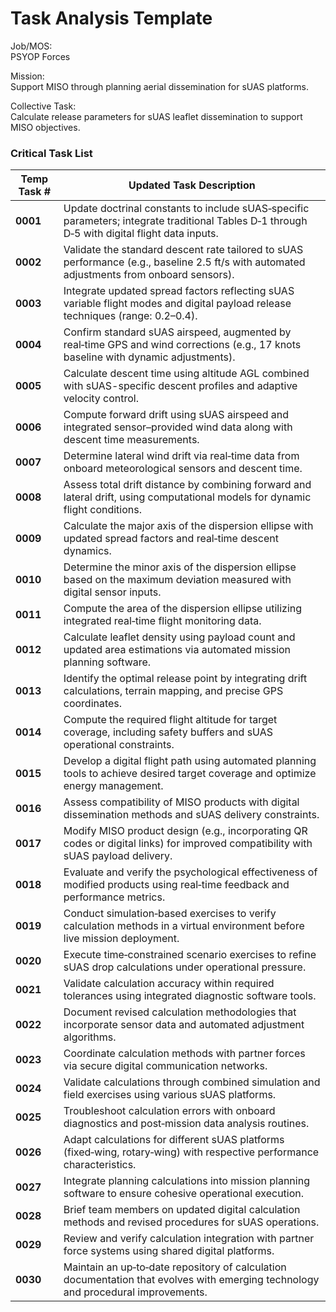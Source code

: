 # Task Analysis Template

Job/MOS:  
PSYOP Forces

Mission:  
Support MISO through planning aerial dissemination for sUAS platforms.

Collective Task:  
Calculate release parameters for sUAS leaflet dissemination to support MISO objectives.

### Critical Task List

| Temp Task # | Updated Task Description |
|-------------|--------------------------|
| **0001**  | Update doctrinal constants to include sUAS‑specific parameters; integrate traditional Tables D‑1 through D‑5 with digital flight data inputs. |
| **0002**  | Validate the standard descent rate tailored to sUAS performance (e.g., baseline 2.5 ft/s with automated adjustments from onboard sensors). |
| **0003**  | Integrate updated spread factors reflecting sUAS variable flight modes and digital payload release techniques (range: 0.2–0.4). |
| **0004**  | Confirm standard sUAS airspeed, augmented by real‑time GPS and wind corrections (e.g., 17 knots baseline with dynamic adjustments). |
| **0005**  | Calculate descent time using altitude AGL combined with sUAS-specific descent profiles and adaptive velocity control. |
| **0006**  | Compute forward drift using sUAS airspeed and integrated sensor–provided wind data along with descent time measurements. |
| **0007**  | Determine lateral wind drift via real‑time data from onboard meteorological sensors and descent time. |
| **0008**  | Assess total drift distance by combining forward and lateral drift, using computational models for dynamic flight conditions. |
| **0009**  | Calculate the major axis of the dispersion ellipse with updated spread factors and real‑time descent dynamics. |
| **0010**  | Determine the minor axis of the dispersion ellipse based on the maximum deviation measured with digital sensor inputs. |
| **0011**  | Compute the area of the dispersion ellipse utilizing integrated real‑time flight monitoring data. |
| **0012**  | Calculate leaflet density using payload count and updated area estimations via automated mission planning software. |
| **0013**  | Identify the optimal release point by integrating drift calculations, terrain mapping, and precise GPS coordinates. |
| **0014**  | Compute the required flight altitude for target coverage, including safety buffers and sUAS operational constraints. |
| **0015**  | Develop a digital flight path using automated planning tools to achieve desired target coverage and optimize energy management. |
| **0016**  | Assess compatibility of MISO products with digital dissemination methods and sUAS delivery constraints. |
| **0017**  | Modify MISO product design (e.g., incorporating QR codes or digital links) for improved compatibility with sUAS payload delivery. |
| **0018**  | Evaluate and verify the psychological effectiveness of modified products using real‑time feedback and performance metrics. |
| **0019**  | Conduct simulation‑based exercises to verify calculation methods in a virtual environment before live mission deployment. |
| **0020**  | Execute time‑constrained scenario exercises to refine sUAS drop calculations under operational pressure. |
| **0021**  | Validate calculation accuracy within required tolerances using integrated diagnostic software tools. |
| **0022**  | Document revised calculation methodologies that incorporate sensor data and automated adjustment algorithms. |
| **0023**  | Coordinate calculation methods with partner forces via secure digital communication networks. |
| **0024**  | Validate calculations through combined simulation and field exercises using various sUAS platforms. |
| **0025**  | Troubleshoot calculation errors with onboard diagnostics and post‑mission data analysis routines. |
| **0026**  | Adapt calculations for different sUAS platforms (fixed‑wing, rotary‑wing) with respective performance characteristics. |
| **0027**  | Integrate planning calculations into mission planning software to ensure cohesive operational execution. |
| **0028**  | Brief team members on updated digital calculation methods and revised procedures for sUAS operations. |
| **0029**  | Review and verify calculation integration with partner force systems using shared digital platforms. |
| **0030**  | Maintain an up‑to‑date repository of calculation documentation that evolves with emerging technology and procedural improvements. |
